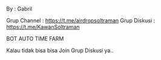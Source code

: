 By : Gabril

Grup Channel : https://t.me/airdropsoltraman
Grup Diskusi : https://t.me/KawanSoltraman

BOT AUTO TIME FARM

Kalau tidak bisa bisa Join Grup Diskusi ya..
